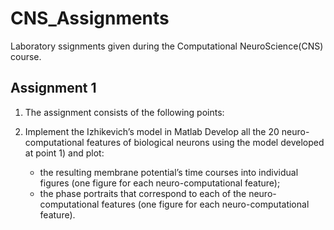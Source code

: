# CNS_Assignments
Laboratory ssignments given during the Computational NeuroScience(CNS) course.

## Assignment 1
1. The assignment consists of the following points:

2. Implement the Izhikevich’s model in Matlab
Develop all the 20 neuro-computational features of biological neurons using the model developed at point 1) and plot: 
    - the resulting membrane potential’s time courses into individual figures (one figure for each neuro-computational feature);
    - the phase portraits that correspond to each of the neuro-computational features (one figure for each neuro-computational feature).
